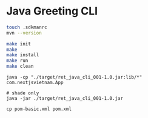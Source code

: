 # Java Greeting CLI

```sh
touch .sdkmanrc
mvn --version

make init
make
make install
make run
make clean

```

```shell
java -cp "./target/ret_java_cli_001-1.0.jar:lib/*" com.nextjsvietnam.App
```

```shell
# shade only
java -jar ./target/ret_java_cli_001-1.0.jar
```

```shell
cp pom-basic.xml pom.xml
```